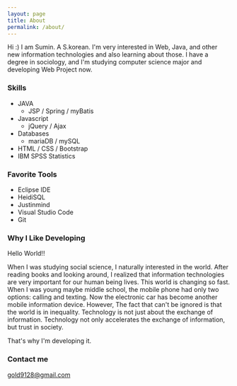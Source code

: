 ```yaml
---
layout: page
title: About
permalink: /about/
---
```


Hi :) I am Sumin. A S.korean. I'm very interested in Web, Java, and other new information technologies and also learning about those. I have a degree in sociology, and I'm studying computer science major and developing Web Project now.


### Skills

- JAVA
  - JSP / Spring / myBatis
- Javascript
  - jQuery / Ajax
- Databases
  - mariaDB / mySQL
- HTML / CSS / Bootstrap
- IBM SPSS Statistics


### Favorite Tools

- Eclipse IDE
- HeidiSQL
- Justinmind
- Visual Studio Code
- Git

### Why I Like Developing

Hello World!!

When I was studying social science, I naturally interested in the world.
After reading books and looking around, I realized that information technologies are very important for our human being lives.
This world is changing so fast. When I was young maybe middle school, the mobile phone had only two options: calling and texting.
Now the electronic car has become another mobile information device. 
However, The fact that can't be ignored is that the world is in inequality.
Technology is not just about the exchange of information.
Technology not only accelerates the exchange of information, but trust in society.

That's why I'm developing it.


### Contact me

[gold9128@gmail.com](mailto:gold9128@gmail.com)
